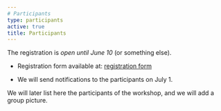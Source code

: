 ```yaml
---
# Participants
type: participants
active: true
title: Participants
---
```


<i class="fa-solid fa-people-group"></i> The registration is *open until June 10* (or something else).

* Registration form available at: [registration form](https://docs.google.com/forms/d/e/1FAIpQLSeI6RYesaN5AOxwoazz4GvwZf1E_CbY8MaZQy2LyLy3HOk4SQ/viewform?usp=sf_link)

* We will send notifications to the participants on July 1.

We will later list here the participants of the workshop, and we will add a group picture.